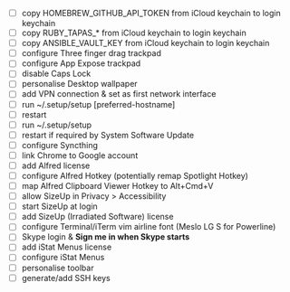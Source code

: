 - [ ] copy HOMEBREW_GITHUB_API_TOKEN from iCloud keychain to login keychain
- [ ] copy RUBY_TAPAS_* from iCloud keychain to login keychain
- [ ] copy ANSIBLE_VAULT_KEY from iCloud keychain to login keychain
- [ ] configure Three finger drag trackpad
- [ ] configure App Expose trackpad
- [ ] disable Caps Lock
- [ ] personalise Desktop wallpaper
- [ ] add VPN connection & set as first network interface
- [ ] run ~/.setup/setup [preferred-hostname]
- [ ] restart
- [ ] run ~/.setup/setup
- [ ] restart if required by System Software Update
- [ ] configure Syncthing
- [ ] link Chrome to Google account
- [ ] add Alfred license
- [ ] configure Alfred Hotkey (potentially remap Spotlight Hotkey)
- [ ] map Alfred Clipboard Viewer Hotkey to Alt+Cmd+V
- [ ] allow SizeUp in Privacy &gt; Accessibility
- [ ] start SizeUp at login
- [ ] add SizeUp (Irradiated Software) license
- [ ] configure Terminal/iTerm vim airline font (Meslo LG S for Powerline)
- [ ] Skype login &amp; **Sign me in when Skype starts**
- [ ] add iStat Menus license
- [ ] configure iStat Menus
- [ ] personalise toolbar
- [ ] generate/add SSH keys
